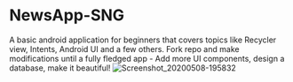 # NewsApp-SNG
A basic android application for beginners that covers topics like Recycler view, Intents, Android UI and a few others. Fork repo and make modifications until a fully fledged app - Add more UI components, design a database, make it beautiful!
![Screenshot_20200508-195832](https://user-images.githubusercontent.com/61970374/81441977-a213f800-916a-11ea-8822-d79ae4adba84.png)
